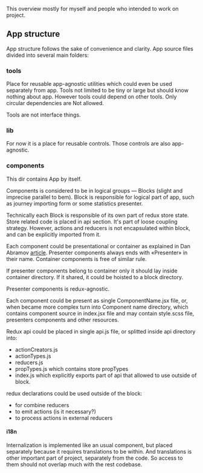 This overview mostly for myself and people who intended to work on project.

## App structure

App structure follows the sake of convenience and clarity. App source files divided into several main folders:

### tools
Place for reusable app-agnostic utilities which could even be used separately from app. Tools not limited to be tiny or large but should know nothing about app. However tools could depend on other tools. Only circular dependencies are Not allowed.

Tools are not interface things.

### lib
For now it is a place for reusable controls. Those controls are also app-agnostic.

### components
This dir contains App by itself.

Components is considered to be in logical groups — Blocks (slight and imprecise parallel to bem). Block is responsible for logical part of app, such as journey importing form or some statistics presenter.

Technically each Block is responsible of its own part of redux store state. Store related code is placed in api section. It's part of loose coupling strategy. However, actions and reducers is not encapsulated within block, and can be explicitly imported from it.

Each component could be presentational or container as explained in Dan Abramov [article](https://medium.com/@dan_abramov/smart-and-dumb-components-7ca2f9a7c7d0). Presenter components always ends with «Presenter» in their name. Container components is free of similar rule.

 If presenter components belong to container only it should lay inside container directory. If it shared, it could be hoisted to a block directory.

 Presenter components is redux-agnostic.

 Each component could be present as single ComponentName.jsx file, or, when became more complex turn into Component name directory, which contains component source in index.jsx file and may contain style.scss file, presenters components and other resources.

 Redux api could be placed in single api.js file, or splitted inside api directory into:
 - actionCreators.js
 - actionTypes.js
 - reducers.js
 - propTypes.js which contains store propTypes
 - index.js which explicitly exports part of api that allowed to use outside of block.

 redux declarations could be used outside of the block:
 - for combine reducers
 - to emit actions (is it necessary?)
 - to process actions in external reducers

#### i18n
 Internalization is implemented like an usual component, but placed separately because it requires translations to be within. And translations is other important part of project, separately from the code. So access to them should not overlap much with the rest codebase.
